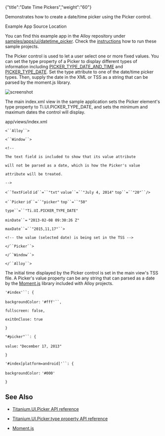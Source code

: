 {"title":"Date Time Pickers","weight":"60"}

Demonstrates how to create a date/time picker using the Picker control.

Example App Source Location

You can find this example app in the Alloy repository under [samples/apps/ui/datetime\_picker](https://github.com/appcelerator/alloy/tree/master/samples/apps/ui/datetime_picker). Check the [instructions](/docs/appc/Alloy_Framework/Alloy_Guide/Alloy_Test_Apps/) how to run these sample projects.

The Picker control is used to let a user select one or more fixed values. You can set the type property of a Picker to display different types of information including [PICKER\_TYPE\_DATE\_AND\_TIME](#!/api/Titanium.UI-property-PICKER_TYPE_DATE_AND_TIME) and [PICKER\_TYPE\_DATE](#!/api/Titanium.UI-property-PICKER_TYPE_DATE). Set the type attribute to one of the date/time picker types. Then, supply the date in the XML or TSS as a string that can be parsed by the moment.js library.

![screenshot](/Images/appc/download/attachments/41845745/screenshot.png)

The main index.xml view in the sample application sets the Picker element's type property to Ti.UI.PICKER\_TYPE\_DATE, and sets the minimum and maximum dates the control will display.

app/views/index.xml

`<``Alloy``>`

`<``Window``>`

`<!--`

`The text field is included to show that its value attribute`

`will not be parsed as a date, which is how the Picker's value`

`attribute will be treated.`

`-->`

`<``TextField`  `id``=``"txt"`  `value``=``"July 4, 2014"`  `top``=``"20"``/>`

`<``Picker`  `id``=``"picker"`  `top``=``"50"`

`type``=``"Ti.UI.PICKER_TYPE_DATE"`

`minDate``=` `"2013-02-08 09:30:26 Z"`

`maxDate``=``"2015,11,17"``>`

`<!-- the value (selected date) is being set in the TSS -->`

`</``Picker``>`

`</``Window``>`

`</``Alloy``>`

The initial time displayed by the Picker control is set in the main view's TSS file. A Picker's value property can be any string that can parsed as a date by the [Moment.js](http://momentjs.com/docs/) library included with Alloy projects.

`'#index'``: {`

`backgroundColor:` `'#fff'``,`

`fullscreen: false,`

`exitOnClose: true`

`}`

`"#picker"``: {`

`value:` `"December 17, 2013"`

`}`

`'#index[platform=android]'``: {`

`backgroundColor:` `'#000'`

`}`

## See Also

* [Titanium.UI.Picker API reference](#!/api/Titanium.UI.Picker)

* [Titanium.UI.Picker.type property API reference](#!/api/Titanium.UI.Picker-property-type)

* [Moment.js](http://momentjs.com/docs/)
